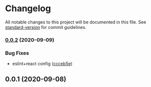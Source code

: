 # Changelog

All notable changes to this project will be documented in this file. See [standard-version](https://github.com/conventional-changelog/standard-version) for commit guidelines.

### [0.0.2](https://github.com/fbi-js/fbi-lint/compare/v0.0.1...v0.0.2) (2020-09-09)


### Bug Fixes

* eslint+react config ([ccceb5e](https://github.com/fbi-js/fbi-lint/commit/ccceb5e486f36d736d751c4c1a46b9a505dd0ddc))

<a name="0.0.1"></a>

## 0.0.1 (2020-09-08)
